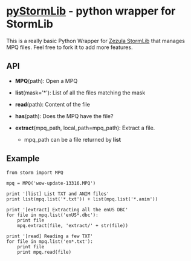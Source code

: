 [pyStormLib](http://blog.vjeux.com/) - python wrapper for StormLib
================================

This is a really basic Python Wrapper for [Zezula StormLib](http://www.zezula.net/en/mpq/stormlib.html) that manages MPQ files. Feel free to fork it to add more features.

API
---
* **MPQ**(path): Open a MPQ

* **list**(mask='*'): List of all the files matching the mask

* **read**(path): Content of the file

* **has**(path): Does the MPQ have the file?

* **extract**(mpq_path, local_path=mpq_path): Extract a file.
    * mpq_path can be a file returned by **list**



Example
-------
	from storm import MPQ

	mpq = MPQ('wow-update-13316.MPQ')

	print '[list] List TXT and ANIM files'
	print list(mpq.list('*.txt')) + list(mpq.list('*.anim'))

	print '[extract] Extracting all the enUS DBC'
	for file in mpq.list('enUS*.dbc'):
		print file
		mpq.extract(file, 'extract/' + str(file))

	print '[read] Reading a few TXT'
	for file in mpq.list('en*.txt'):
		print file
		print mpq.read(file)
